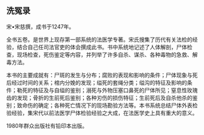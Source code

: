 ## 洗冤录

宋•宋慈撰，成书于1247年。

全书五卷。是世界上现存第一部系统的法医学专著。宋氏搜集了历代有关法检的经验，结合自己任司法官吏的体会撰成此书。书中系统地记述了人体解剖，尸体检查，现场检查，死伤鉴定等内容，并列举了许多自杀、谋杀、各种毒物的急救、解毒方法。

本书的主要成就有：尸斑的发生与分布；腐败的表现和影响的条件；尸体现象与死后经过时间的关系；棺内分娩的发现；缢死的套绳分类；缢沟的特征及影响的条件；勒死的特征及与自缢的鉴别；溺死与外物压塞口鼻死的尸体所见；窒息性玫瑰齿的发现；骨折的生前死后鉴别；各种刃伤的损伤特征；生前死后及自杀他杀的鉴别；致命伤的确定；各种死亡情况下的现场勘验方法等。本书系统总结尸体外表检验经验，集宋代以前法医学尸体检验经验之大成，在法医学史上具有重大的意义。

1980年群众出版社有铅印本出版。